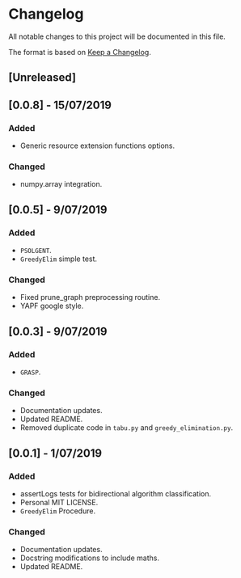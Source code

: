 # Changelog
All notable changes to this project will be documented in this file.

The format is based on [Keep a Changelog](https://keepachangelog.com/en/1.0.0/).

## [Unreleased]

## [0.0.8] - 15/07/2019
### Added

- Generic resource extension functions options.

### Changed

- numpy.array integration.

## [0.0.5] - 9/07/2019
### Added

- ``PSOLGENT``.
- ``GreedyElim`` simple test.

### Changed

- Fixed prune_graph preprocessing routine.
- YAPF google style.

## [0.0.3] - 9/07/2019
### Added

- ``GRASP``.

### Changed

- Documentation updates.
- Updated README.
- Removed duplicate code in `tabu.py` and `greedy_elimination.py`.

## [0.0.1] - 1/07/2019
### Added

- assertLogs tests for bidirectional algorithm classification.
- Personal MIT LICENSE.
- ``GreedyElim`` Procedure.

### Changed

- Documentation updates.
- Docstring modifications to include maths.
- Updated README.